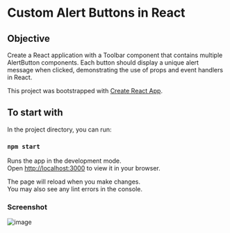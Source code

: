 # Custom Alert Buttons in React

## Objective

Create a React application with a Toolbar component that contains multiple AlertButton components. Each button should display a unique alert message when clicked, demonstrating the use of props and event handlers in React.

This project was bootstrapped with [Create React App](https://github.com/facebook/create-react-app).

## To start with
In the project directory, you can run:

### `npm start`

Runs the app in the development mode.\
Open [http://localhost:3000](http://localhost:3000) to view it in your browser.

The page will reload when you make changes.\
You may also see any lint errors in the console.

### Screenshot
![image](https://github.com/JoyZhang2023/alert-button/assets/137982978/cfe7b164-7455-491e-9c30-cf7d4428ceff)
